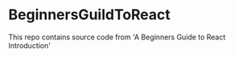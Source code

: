 # BeginnersGuildToReact
This repo contains source code from 'A Beginners Guide to React Introduction'
